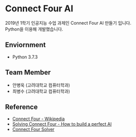 # Connect Four AI
2019년 1학기 인공지능 수업 과제인 Connect Four AI 만들기 입니다.  
Python을 이용해 개발했습니다.
## Enviornment
* Python 3.7.3
## Team Member
* 안병욱 (고려대학교 컴퓨터학과)
* 최병수 (고려대학교 컴퓨터학과)
## Reference
* [Connect Four - Wikipedia](https://en.wikipedia.org/wiki/Connect_Four)
* [Solving Connect Four - How to build a perfect AI](http://blog.gamesolver.org)
* [Connect Four Solver](https://connect4.gamesolver.org/en/)
